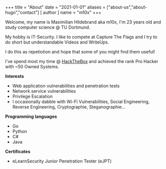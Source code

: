 +++
title = "About"
date = "2021-01-01"
aliases = ["about-us","about-hugo","contact"]
[ author ]
  name = "m10x"
+++

Welcome, my name is Maximilian Hildebrand aka m10x, I'm 23 years old and study computer science @ TU Dortmund.

My hobby is IT-Security. I like to compete at Capture The Flags and I try to do short but understandable Videos and WriteUps.

I do this as repetiotion and hope that some of you might find them useful!

I've spend most my time @ [HackTheBox](https://www.hackthebox.eu/home/users/profile/19366) and achieved the rank Pro Hacker with ~50 Owned Systems.

**Interests**

* Web application vulnerabilities and penetration tests
* Network service vulnerabilities
* Privilege Escalation
* I occasionally dabble with Wi-Fi Vulnerabilities, Social Engineering, Reverse Engineering, Cryptographie, Steganographie...

**Programming languages**

* Go
* Python
* C#
* Java

**Certificates**

* eLearnSecurity Junior Penetration Tester (eJPT)